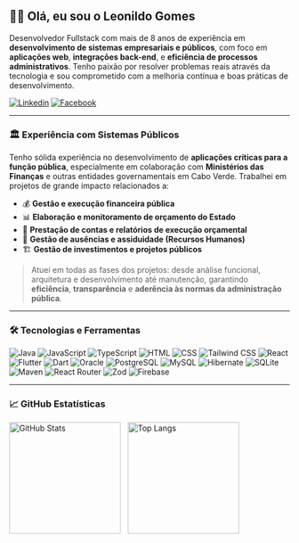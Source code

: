 ## 👋🏾 Olá, eu sou o Leonildo Gomes

Desenvolvedor Fullstack com mais de 8 anos de experiência em **desenvolvimento de sistemas empresariais e públicos**, com foco em **aplicações web**, **integrações back-end**, e **eficiência de processos administrativos**. Tenho paixão por resolver problemas reais através da tecnologia e sou comprometido com a melhoria contínua e boas práticas de desenvolvimento.

[![Linkedin](https://img.shields.io/badge/LinkedIn-0077B5?style=for-the-badge&logo=linkedin&logoColor=white)](https://www.linkedin.com/in/leonildo-gomes/)
[![Facebook]( https://img.shields.io/badge/Facebook-1877F2?style=for-the-badge&logo=facebook&logoColor=white)](https://www.facebook.com/Leonildo1)

---

### 🏛️ Experiência com Sistemas Públicos

Tenho sólida experiência no desenvolvimento de **aplicações críticas para a função pública**, especialmente em colaboração com **Ministérios das Finanças** e outras entidades governamentais em Cabo Verde. Trabalhei em projetos de grande impacto relacionados a:

- 💰 **Gestão e execução financeira pública**  
- 📊 **Elaboração e monitoramento de orçamento do Estado**
- 🧾 **Prestação de contas e relatórios de execução orçamental**
- 👥 **Gestão de ausências e assiduidade (Recursos Humanos)**
- 🏗️ **Gestão de investimentos e projetos públicos**

> Atuei em todas as fases dos projetos: desde análise funcional, arquitetura e desenvolvimento até  manutenção, garantindo **eficiência**, **transparência** e **aderência às normas da administração pública**.

---

### 🛠️ Tecnologias e Ferramentas

<div style="display: inline_block">
  <img alt="Java" title="Java" src="https://img.shields.io/badge/Java-ED8B00?style=for-the-badge&logo=openjdk&logoColor=white" />
  <img alt="JavaScript" title="JavaScript" src="https://img.shields.io/badge/JavaScript-F7DF1E?style=for-the-badge&logo=javascript&logoColor=black" />
  <img alt="TypeScript" title="TypeScript" src="https://img.shields.io/badge/TypeScript-007ACC?style=for-the-badge&logo=typescript&logoColor=white" />
  <img alt="HTML" title="HTML" src="https://img.shields.io/badge/HTML5-E34F26?style=for-the-badge&logo=html5&logoColor=white" />
  <img alt="CSS" title="CSS" src="https://img.shields.io/badge/CSS3-1572B6?style=for-the-badge&logo=css3&logoColor=white" />
  <img alt="Tailwind CSS" title="Tailwind CSS" src="https://img.shields.io/badge/Tailwind_CSS-38B2AC?style=for-the-badge&logo=tailwind-css&logoColor=white" />
  <img alt="React" title="React" src="https://img.shields.io/badge/React-20232A?style=for-the-badge&logo=react&logoColor=61DAFB" />
  <img alt="Flutter" title="Flutter" src="https://img.shields.io/badge/Flutter-02569B?style=for-the-badge&logo=flutter&logoColor=white" />
  <img alt="Dart" title="Dart" src="https://img.shields.io/badge/Dart-0175C2?style=for-the-badge&logo=dart&logoColor=white" />
  <img alt="Oracle" title="Oracle" src="https://img.shields.io/badge/Oracle-F80000?style=for-the-badge&logo=oracle&logoColor=black"/>
  <img alt="PostgreSQL" title="PostgreSQL" src="https://img.shields.io/badge/PostgreSQL-316192?style=for-the-badge&logo=postgresql&logoColor=white"/>
  <img alt="MySQL" title="MySQL" src="https://img.shields.io/badge/MySQL-005C84?style=for-the-badge&logo=mysql&logoColor=white"/>
  <img alt="Hibernate" title="Hibernate" src="https://img.shields.io/badge/Hibernate-59666C?style=for-the-badge&logo=Hibernate&logoColor=white"/>
  <img alt="SQLite" title="SQLite" src="https://img.shields.io/badge/sqlite-%2307405e.svg?style=for-the-badge&logo=sqlite&logoColor=white"/>
  <img alt="Maven" title="Maven" src="https://img.shields.io/badge/apachemaven-C71A36.svg?style=for-the-badge&logo=apachemaven&logoColor=white"/>
  <img alt="React Router" title="React Router" src="https://img.shields.io/badge/React_Router-CA4245?style=for-the-badge&logo=react-router&logoColor=white"/>
  <img alt="Zod" title="Zod" src="https://img.shields.io/badge/zod-%233068b7.svg?style=for-the-badge&logo=zod&logoColor=white"/>
  <img alt="Firebase" title="Firebase" src="https://img.shields.io/badge/firebase-%23039BE5.svg?style=for-the-badge&logo=firebase"/>
</div>

---

### 📈 GitHub Estatísticas

<p>
  <img 
    align="left" 
    alt="GitHub Stats" 
    height="200" 
    style="padding-right: 10px;" 
    src="https://github-readme-stats.vercel.app/api?username=Leonildo-Gomes&show_icons=true&theme=tokyonight&include_all_commits=true&locale=pt-br" 
  />
  <img 
    align="left" 
    alt="Top Langs" 
    height="200" 
    src="https://github-readme-stats.vercel.app/api/top-langs/?username=Leonildo-Gomes&theme=tokyonight&layout=compact&custom_title=Tecnologias&langs_count=9" 
  />
</p>
